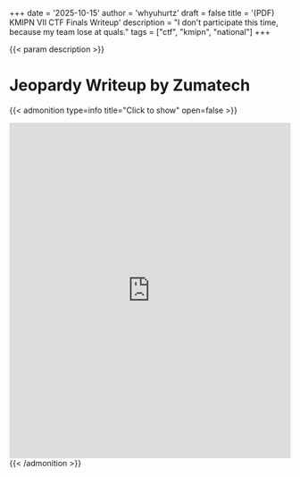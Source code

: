 +++
date = '2025-10-15'
author = 'whyuhurtz'
draft = false
title = '(PDF) KMIPN VII CTF Finals Writeup'
description = "I don't participate this time, because my team lose at quals."
tags = ["ctf", "kmipn", "national"]
+++

{{< param description >}}

# Jeopardy Writeup by Zumatech

{{< admonition type=info title="Click to show" open=false >}}
<iframe
  src="https://mozilla.github.io/pdf.js/web/viewer.html?file=https://raw.githubusercontent.com/whyuhurtz/hugo-blog/main/assets/pdf/KMIPNVII-Zumatech_Jeopardy.pdf"
  width="100%"
  height="600px"
  style="border: none;">
</iframe>
{{< /admonition >}}
